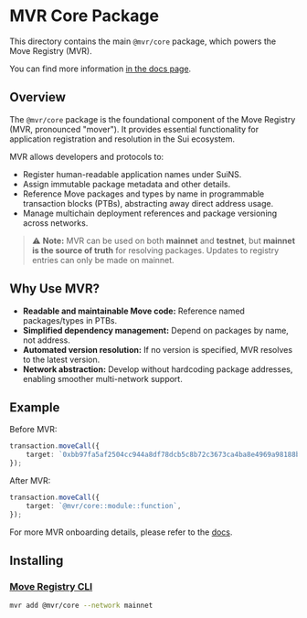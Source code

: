 # MVR Core Package

This directory contains the main `@mvr/core` package, which powers the Move Registry (MVR).

You can find more information [in the docs page](https://docs.suins.io/move-registry).

## Overview

The `@mvr/core` package is the foundational component of the Move Registry (MVR, pronounced "mover"). It provides essential functionality for application registration and resolution in the Sui ecosystem.

MVR allows developers and protocols to:

-   Register human-readable application names under SuiNS.
-   Assign immutable package metadata and other details.
-   Reference Move packages and types by name in programmable transaction blocks (PTBs), abstracting away direct address usage.
-   Manage multichain deployment references and package versioning across networks.

> ⚠️ **Note:** MVR can be used on both **mainnet** and **testnet**, but **mainnet is the source of truth** for resolving packages. Updates to registry entries can only be made on mainnet.

## Why Use MVR?

-   **Readable and maintainable Move code:** Reference named packages/types in PTBs.
-   **Simplified dependency management:** Depend on packages by name, not address.
-   **Automated version resolution:** If no version is specified, MVR resolves to the latest version.
-   **Network abstraction:** Develop without hardcoding package addresses, enabling smoother multi-network support.

## Example

Before MVR:

```typescript
transaction.moveCall({
    target: `0xbb97fa5af2504cc944a8df78dcb5c8b72c3673ca4ba8e4969a98188bf745ee54::module::function`,
});
```

After MVR:

```typescript
transaction.moveCall({
    target: `@mvr/core::module::function`,
});
```

For more MVR onboarding details, please refer to the [docs](https://docs.suins.io/move-registry).

## Installing

### [Move Registry CLI](https://docs.mvr.app/move-registry)

```bash
mvr add @mvr/core --network mainnet
```
